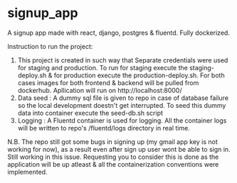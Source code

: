 
# signup_app
A signup app made with react, django, postgres & fluentd. Fully dockerized. 


Instruction to run the project:
1. This project is created in such way that Separate credentials were used for staging and production. To run for staging execute the staging-deploy.sh & for production execute the production-deploy.sh. For both cases images for both frontend & backend will be pulled from dockerhub. Apllication will run on http://localhost:8000/
2. Data seed : A dummy sql file is given to repo in case of database failure so the local development doestn't get interrupted. To seed this dummy data into container execute the seed-db.sh script
3. Logging : A Fluentd container is used for logging. All the container logs will be written to repo's /fluentd/logs directory in real time.

N.B. The repo still got some bugs in signing up (my gmail app key is not working for now), as a result even after sign up user wont be able to sign in. Still working in this issue. Requesting you to consider this is done as the application will be up atleast & all the containerization conventions were implemented.

